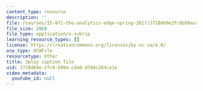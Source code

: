 ```yaml
---
content_type: resource
description: ''
file: /courses/15-071-the-analytics-edge-spring-2017/3718d69e2fc8b99acde0d7d4c204ce1e_D2FQ-JnltPw.srt
file_size: 2868
file_type: application/x-subrip
learning_resource_types: []
license: https://creativecommons.org/licenses/by-nc-sa/4.0/
ocw_type: OCWFile
resourcetype: Other
title: 3play caption file
uid: 3718d69e-2fc8-b99a-cde0-d7d4c204ce1e
video_metadata:
  youtube_id: null
---
```

